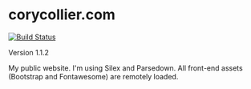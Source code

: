 # corycollier.com

[![Build Status](https://travis-ci.org/corycollier/corycollier.com.svg?branch=develop)](https://travis-ci.org/corycollier/corycollier.com)

Version 1.1.2

My public website. I'm using Silex and Parsedown. All front-end assets (Bootstrap and Fontawesome) are remotely loaded.
